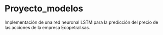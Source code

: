 # Proyecto_modelos
Implementación de una red neuronal LSTM para la predicción del precio de las acciones de la empresa Ecopetral.sas.
